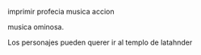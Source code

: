imprimir profecia
musica accion

musica ominosa.

Los personajes pueden querer ir al templo de latahnder











